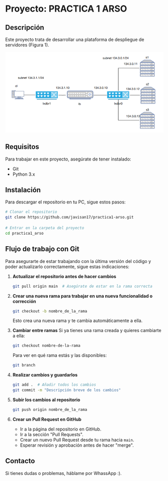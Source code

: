 # Proyecto: PRACTICA 1 ARSO

## Descripción

Este proyecto trata de desarrollar una plataforma de despliegue de servidores (Figura 1).

![Figura 1](static/figura1.png)

## Requisitos

Para trabajar en este proyecto, asegúrate de tener instalado:

- Git
- Python 3.x

## Instalación

Para descargar el repositorio en tu PC, sigue estos pasos:

```bash
# Clonar el repositorio
git clone https://github.com/javisan17/practica1-arso.git

# Entrar en la carpeta del proyecto
cd practica1_arso

```

## Flujo de trabajo con Git

Para asegurarte de estar trabajando con la última versión del código y poder actualizarlo correctamente, sigue estas indicaciones:

1. **Actualizar el repositorio antes de hacer cambios**

   ```bash
   git pull origin main  # Asegúrate de estar en la rama correcta
   ```

2. **Crear una nueva rama para trabajar en una nueva funcionalidad o corrección**

   ```bash
   git checkout -b nombre_de_la_rama
   ```
    Esto crea una nueva rama y te cambia automáticamente a ella.

3. **Cambiar entre ramas**
   Si ya tienes una rama creada y quieres cambiarte a ella:
   ```bash
   git checkout nombre-de-la-rama
   ```
   Para ver en qué rama estás y las disponibles:
   ```bash
   git branch
   ```

3. **Realizar cambios y guardarlos**

   ```bash
   git add .  # Añadir todos los cambios
   git commit -m "Descripción breve de los cambios"
   ```

4. **Subir los cambios al repositorio**

   ```bash
   git push origin nombre_de_la_rama
   ```

5. **Crear un Pull Request en GitHub**
   - Ir a la página del repositorio en GitHub.
   - Ir a la sección "Pull Requests".
   - Crear un nuevo Pull Request desde tu rama hacia `main`.
   - Esperar revisión y aprobación antes de hacer "merge".

## Contacto

Si tienes dudas o problemas, háblame por WhassApp :).
